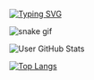 [![Typing SVG](https://readme-typing-svg.demolab.com?font=Fira+Code&pause=1000&width=435&lines=hello+there)](https://git.io/typing-svg)

![snake gif](https://github.com/anaschaouki/anaschaouki/output/github-contribution-grid-snake.gif)
 
 ![User GitHub Stats](https://github-readme-stats.vercel.app/api?username=anaschaouki&theme=aura&align=right)
 
 
[![Top Langs](https://github-readme-stats.vercel.app/api/top-langs/?username=anaschaouki&theme=dark&hide_border=true)](https://github.com/anuraghazra/github-readme-stats)

<!-- [![GitHub Streak](https://streak-stats.demolab.com?user=anaschaouki&theme=dark&hide_border=true)](https://git.io/streak-stats) -->


<!--
**anaschaouki/anaschaouki** is a ✨ _special_ ✨ repository because its `README.md` (this file) appears on your GitHub profile.

Here are some ideas to get you started:

- 🔭 I’m currently working on ...
- 🌱 I’m currently learning ...
- 👯 I’m looking to collaborate on ...
- 🤔 I’m looking for help with ...
- 💬 Ask me about ...
- 📫 How to reach me: ...
- 😄 Pronouns: ...
- ⚡ Fun fact: ...
-->
